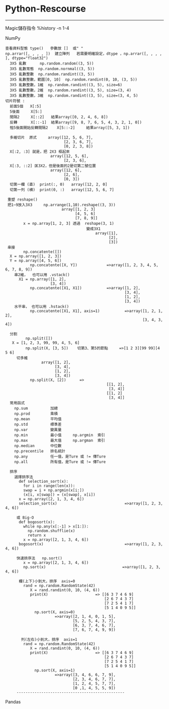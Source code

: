 # Python-Rescourse
  -------------------------------------------------
  
  
  Magic儲存指令
    %history -n 1-4
  
  NumPy
    
    
    查看資料型態 type()   參數放 []  或" "
    np.arrar([, , , , ])  建立陣列   若需要明確設定，dtype ，np.arrar([, , , , ], dtype="float32") 
      3X5 亂數      np.random.random((3, 5))
      3X5 亂數常態  np.random.nornmal((3, 5))
      3X5 亂數整數  np.random.randint((3, 5))
      3X5 亂數整數，範圍[0, 10]  np.random.randint(0, 10, (3, 5))
      3X5 亂數整數，1維  np.random.randint((3, 5), size=6)
      3X5 亂數整數，2維  np.random.randint((3, 5), size=(3, 4)
      3X5 亂數整數，3維  np.random.randint((3, 5), size=(3, 4, 5)
    切片符號 :
      前面5個   X[:5]
      5後面     X[5:]
      間隔2     X[::2]   結果array([0, 2, 4, 6, 8])
      反轉      X[::-1]  結果array([9, 8, 7, 6, 5, 4, 3, 2, 1, 0])
      殂5後面開始反轉間隔2    X[5::-2]     結果array([5, 3, 1])
      
      多維切片  原式     array([12, 5, 6, 7], 
                              [2, 3, 6, 7], 
                              [0, 2, 3, 8])   
      X[:2, :3] 就是，把 2X3 框起來
                        array([12, 5, 6], 
                              [2, 3, 6], 
      X[:3, ::2] 匡3X2，但是後面的2是切第二號位置
                        array([12, 6], 
                              [2, 6], 
                              [0, 3])  
      切第一欄 (直)  print(:, 0)   array([12, 2, 0]
      切第一列 (横)  print(0, :)   array([12, 5, 6, 7]
      
     重塑 reshape()
     把1~9放入3X3     np.arrange(1,10).reshape((3, 3))
                             array[[1, 2, 3]
                                   [4, 5, 6]
                                   [7, 8, 9]]
            x = np.array[1, 2, 3] 透過  reshape(3, 1)
                                        變成3X1
                                            array([1], 
                                                  [2], 
                                                  [3])
     串接  
            np.concatente([])
      X = np.array([1, 2, 3])
      Y = np.array([4, 5, 6])
               np.concatente([X, Y])             =>array([1, 2, 3, 4, 5, 6, 7, 8, 9])
        串2維，  也可以用 .vstack()
          X1 = np.array([1, 2],
                        [3, 4])
               np.concatente([X1, X1])           =>array([1, 2], 
                                                         [3, 4], 
                                                         [1, 2],
                                                         [3, 4])
        水平串， 也可以用 .hstack()
               np.concatente([X1, X1], axis=1)           =>array([1, 2, 1, 2],
                                                                 [3, 4, 3, 4])
                                                                 
      分割
             np.split([])
       X = [1, 2, 3, 99, 99, 4, 5, 6]
             np.split(X, [3, 5])    切第3、第5的節點     =>[1 2 3][99 99][4 5 6]
         切多維
                    array([1, 2],
                          [3, 4], 
                          [1, 2],
                          [3, 4])
               np.split(X, [2])      =>
                                                 [[1, 2],
                                                  [3, 4]] 
                                                 [[1, 2]
                                                  [3, 4]]
      常用函式
        np.sum          加總
        np.prod         乘積
        np.mean         平均值
        np.std          標準差
        np.var          變異量
        np.min          最小值     np.argmin  索引
        np.max          最大值     np.argman  索引
        np.median       中位數
        np.precentile   排名統計
        np.any          任一值，是Ture 或 != 傳Ture
        np.all          所有值，是Ture 或 != 傳Ture
      
      排序
        選擇排序法
          def selection_sort(x):
            for i in range(len(x)):
            swap = i + np.argmin(x[i:])
            (x[i, x[swap]) = (x[swap], x[i])
          x = np.array([2, 1, 3, 4, 6])
          selection_sort(x)                              =>array([1, 2, 3, 4, 6])
         
         或 Big-O
          def bogosort(x):
            while np.any(x[:-1] > x[1:]):
              np.random.shufflie(x)
              return x
            x = np.array([2, 1, 3, 4, 6])
          bogosort(x)                                    =>array([1, 2, 3, 4, 6])
         
         快速排序法   np.sort()
            x = np.array([2, 1, 3, 4, 6])
            np.sort(x)                                  =>array([1, 2, 3, 4, 6])
            
          欄(上下)小到大，排序  axis=0
            rand = np.random.RandomState(42)
               X = rand.randint(0, 10, (4, 6))
               print(X)                     => [[6 3 7 4 6 9]
                                                [2 6 7 4 3 7]
                                                [7 2 5 4 1 7]
                                                [5 1 4 0 9 5]]
                 np.sort(X, axis=0)
                          =>array([2, 1, 4, 0, 1, 5],
                                  [5, 2, 5, 4, 3, 7], 
                                  [6, 3, 7, 4, 6, 7], 
                                  [7, 6, 7, 4, 9, 9]) 
                                  
           列(左右)小到大，排序  axis=1
            rand = np.random.RandomState(42)
               X = rand.randint(0, 10, (4, 6))
               print(X)                     => [[6 3 7 4 6 9]
                                                [2 6 7 4 3 7]
                                                [7 2 5 4 1 7]
                                                [5 1 4 0 9 5]]
                 np.sort(X, axis=1)
                          =>array([3, 4, 6, 6, 7, 9],
                                  [2, 3, 4, 6, 7, 7], 
                                  [1, 2, 4, 5, 7, 7], 
                                  [0 ,1, 4, 5, 5, 9]) 
         ------------------------------------------------                         
  Pandas
    
                 

